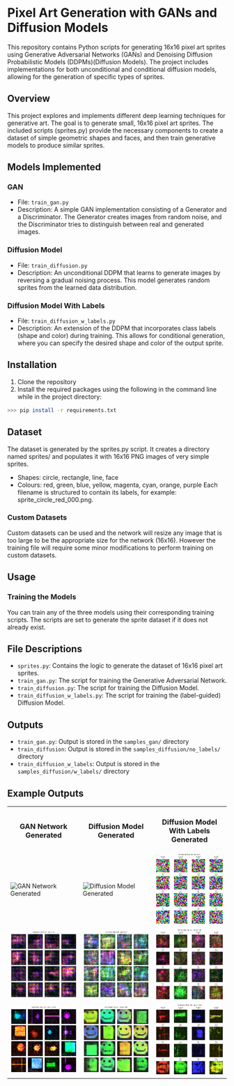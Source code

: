# Pixel Art Generation with GANs and Diffusion Models
This repository contains Python scripts for generating 16x16 pixel art sprites using Generative Adversarial Networks (GANs) and Denoising Diffusion Probabilistic Models (DDPMs)(Diffusion Models). The project includes implementations for both unconditional and conditional diffusion models, allowing for the generation of specific types of sprites.
## Overview
This project explores and implements different deep learning techniques for generative art. The goal is to generate small, 16x16 pixel art sprites. The included scripts (sprites.py) provide the necessary components to create a dataset of simple geometric shapes and faces, and then train generative models to produce similar sprites.
## Models Implemented
### GAN
- File: ```train_gan.py```
- Description: A simple GAN implementation consisting of a Generator and a Discriminator. The Generator creates images from random noise, and the Discriminator tries to distinguish between real and generated images.
### Diffusion Model
- File: ```train_diffusion.py```
- Description: An unconditional DDPM that learns to generate images by reversing a gradual noising process. This model generates random sprites from the learned data distribution.
### Diffusion Model With Labels
- File: ```train_diffusion_w_labels.py```
- Description: An extension of the DDPM that incorporates class labels (shape and color) during training. This allows for conditional generation, where you can specify the desired shape and color of the output sprite.
## Installation
1. Clone the repository
2. Install the required packages using the following in the command line while in the project directory:
```bash
>>> pip install -r requirements.txt
``` 
## Dataset
The dataset is generated by the sprites.py script. It creates a directory named sprites/ and populates it with 16x16 PNG images of very simple sprites.
- Shapes: circle, rectangle, line, face
- Colours: red, green, blue, yellow, magenta, cyan, orange, purple
Each filename is structured to contain its labels, for example: sprite_circle_red_000.png.
### Custom Datasets
Custom datasets can be used and the network will resize any image that is too large to be the appropriate size for the network (16x16). However the training file will require some minor modifications to perform training on custom datasets.
## Usage
### Training the Models
You can train any of the three models using their corresponding training scripts. The scripts are set to generate the sprite dataset if it does not already exist.
## File Descriptions
- ```sprites.py```: Contains the logic to generate the dataset of 16x16 pixel art sprites.
- ```train_gan.py```: The script for training the Generative Adversarial Network.
- ```train_diffusion.py```: The script for training the Diffusion Model.
- ```train_diffusion_w_labels.py```: The script for training the (label-guided) Diffusion Model.
## Outputs
- ```train_gan.py```: Output is stored in the ```samples_gan/``` directory
- ```train_diffusion```: Output is stored in the ```samples_diffusion/no_labels/``` directory
- ```train_diffusion_w_labels```: Output is stored in the ```samples_diffusion/w_labels/``` directory
## Example Outputs
<table>
    <tr>
        <td align="center">
            <h3>GAN Network Generated</h3>
        </td>
        <td align="center">
            <h3>Diffusion Model Generated</h3>
        </td>
        <td align="center">
            <h3>Diffusion Model With Labels Generated</h3>
        </td>
    </tr>
    <tr>
        <td>
            <img src="example_outputs/GAN.gif" 
                    alt="GAN Network Generated" 
                    width="300">
        </td>
        <td>
            <img src="example_outputs/diffusion.gif" 
                    alt="Diffusion Model Generated" 
                    width="300">
        </td>
        <td>
            <img src="example_outputs/diffusion_w_labels.gif" 
                    alt="Diffusion Model With Labels Generated" 
                    width="300">
        </td>
    </tr>
    <tr>
        <td>
            <img src="example_outputs/gan_examples/epoch_0020.png"
                    alt="GAN Network Generated" 
                    width="300">
        </td>
        <td>
            <img src="example_outputs/diff_examples/epoch_0020.png"
                    alt="Diffusion Model Generated" 
                    width="300">
        </td>
        <td>
            <img src="example_outputs/diff_w_labels_examples/epoch_0020.png"
                    alt="Diffusion Model With Labels Generated" 
                    width="300">
        </td>
    </tr>
    <tr>
        <td>
            <img src="example_outputs/gan_examples/epoch_1000.png"
                    alt="GAN Network Generated" 
                    width="300">
        </td>
        <td>
            <img src="example_outputs/diff_examples/epoch_0300.png"
                    alt="Diffusion Model Generated" 
                    width="300">
        </td>
        <td>
            <img src="example_outputs/diff_w_labels_examples/epoch_0300.png"
                    alt="Diffusion Model With Labels Generated" 
                    width="300">
        </td>
    </tr>
</table>
